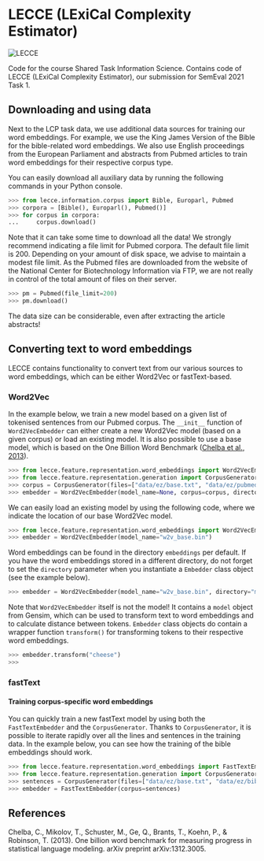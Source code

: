 # LECCE (LExiCal Complexity Estimator)

![LECCE](https://github.com/leonwetzel/LECCE/workflows/LECCE/badge.svg?branch=master)

Code for the course Shared Task Information Science. Contains code of
LECCE (LExiCal Complexity Estimator), our submission for SemEval 2021 Task 1.

## Downloading and using data

Next to the LCP task data, we use additional data sources for training our
word embeddings. For example, we use the King James Version of the
 Bible for the bible-related word embeddings. We also use English proceedings
 from the European Parliament and abstracts from Pubmed articles to train
 word embeddings for their respective corpus type.
 
 You can easily download all auxiliary data by running the following commands
 in your Python console.
 
 ```python
>>> from lecce.information.corpus import Bible, Europarl, Pubmed
>>> corpora = [Bible(), Europarl(), Pubmed()]
>>> for corpus in corpora:
...     corpus.download()
```

Note that it can take some time to download all the data! We strongly
recommend indicating a file limit for Pubmed corpora. The default file
limit is 200. Depending on your amount of disk space, we advise to
maintain a modest file limit. As the Pubmed files are downloaded
from the website of the National Center for Biotechnology Information
 via FTP, we are not really in control of the total amount of files on
 their server.

```python
>>> pm = Pubmed(file_limit=200)
>>> pm.download()
```

The data size can be considerable, even after extracting the article abstracts!

## Converting text to word embeddings

LECCE contains functionality to convert text from our various sources
to word embeddings, which can be either Word2Vec or fastText-based.

### Word2Vec

In the example below,
  we train a new model based on a given list of tokenised sentences from our
  Pubmed corpus. The ```__init__``` function of ```Word2VecEmbedder```
can either create a new Word2Vec model (based on a given corpus) or load an
 existing model. It is also possible to use a base model, which is based on the
One Billion Word Benchmark ([Chelba et al., 2013](https://arxiv.org/abs/1312.3005)).

```python
>>> from lecce.feature.representation.word_embeddings import Word2VecEmbedder
>>> from lecce.feature.representation.generation import CorpusGenerator
>>> corpus = CorpusGenerator(files=["data/ez/base.txt", "data/ez/pubmed.txt"])
>>> embedder = Word2VecEmbedder(model_name=None, corpus=corpus, directory="embeddings")
```
We can easily load an existing model by using the following code, where we 
indicate the location of our base Word2Vec model.

```python
>>> from lecce.feature.representation.word_embeddings import Word2VecEmbedder
>>> embedder = Word2VecEmbedder(model_name="w2v_base.bin")
```

Word embeddings can be found in the directory ``embeddings`` per default. If
you have the word embeddings stored in a different directory, do not forget to
set the `directory` parameter when you instantiate a `Embedder` class object
(see the example below).

```python
>>> embedder = Word2VecEmbedder(model_name="w2v_base.bin", directory="my_embeddings")
```

Note that `Word2VecEmbedder` itself is not the model! It contains a `model` object
from Gensim, which can be used to transform text to word embeddings and to
calculate distance between tokens. `Embedder` class objects do contain a wrapper
function ``transform()`` for transforming tokens to their respective word embeddings.

```python
>>> embedder.transform("cheese")
>>> 
```

### fastText

#### Training corpus-specific word embeddings 

You can quickly train a new fastText model by using both the
``FastTextEmbedder`` and the `CorpusGenerator`. Thanks to `CorpusGenerator`, it
is possible to iterate rapidly over all the lines and sentences in the training
data. In the example below, you can see how the training of the bible embeddings
should work.

```python
>>> from lecce.feature.representation.word_embeddings import FastTextEmbedder
>>> from lecce.feature.representation.generation import CorpusGenerator
>>> sentences = CorpusGenerator(files=["data/ez/base.txt", "data/ez/bible.txt"])
>>> embedder = FastTextEmbedder(corpus=sentences)
```

## References

Chelba, C., Mikolov, T., Schuster, M., Ge, Q., Brants, T., Koehn, P., & Robinson, T. (2013). One billion word benchmark for measuring progress in statistical language modeling. arXiv preprint arXiv:1312.3005.

